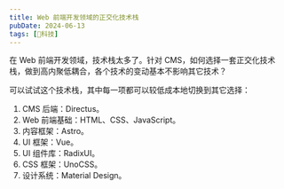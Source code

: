 ```yaml
---
title: Web 前端开发领域的正交化技术栈
pubDate: 2024-06-13
tags: [🔭科技]
---
```


在 Web 前端开发领域，技术栈太多了。针对 CMS，如何选择一套正交化技术栈，做到高内聚低耦合，各个技术的变动基本不影响其它技术？

可以试试这个技术栈，其中每一项都可以较低成本地切换到其它选择：

1. CMS 后端：Directus。
2. Web 前端基础：HTML、CSS、JavaScript。
3. 内容框架：Astro。
4. UI 框架：Vue。
5. UI 组件库：RadixUI。
6. CSS 框架：UnoCSS。
7. 设计系统：Material Design。
